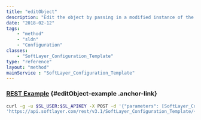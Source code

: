 ```yaml
---
title: "editObject"
description: "Edit the object by passing in a modified instance of the object. Use this method to modify configuration template name or description. "
date: "2018-02-12"
tags:
    - "method"
    - "sldn"
    - "Configuration"
classes:
    - "SoftLayer_Configuration_Template"
type: "reference"
layout: "method"
mainService : "SoftLayer_Configuration_Template"
---
```


### [REST Example](#editObject-example) <a href="/article/rest/"><i class="fas fa-question"></i></a> {#editObject-example .anchor-link} 
```bash
curl -g -u $SL_USER:$SL_APIKEY -X POST -d '{"parameters": [SoftLayer_Configuration_Template]}' \
'https://api.softlayer.com/rest/v3.1/SoftLayer_Configuration_Template/{SoftLayer_Configuration_TemplateID}/editObject'
```
